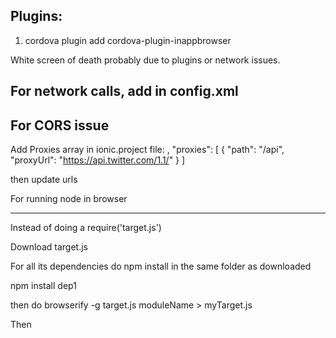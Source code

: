Plugins:
--------
1. cordova plugin add cordova-plugin-inappbrowser

White screen of death probably due to plugins or network issues.

For network calls, add in config.xml
--------
  <allow-intent href="*"/>
  <allow-navigation href="*"/>
  
  
 For CORS issue
 ----------------
 
 Add Proxies array in ionic.project file:
 ,
  "proxies": [
    {
      "path": "/api",
      "proxyUrl": "https://api.twitter.com/1.1/"
    }
  ]
  
  then update urls 
  
 
 For running node in browser
 
 --------
 
 Instead of doing a require('target.js')
 
 Download target.js
 
 For all its dependencies do npm install in the same folder as downloaded
 
 npm install dep1
 
 then do 
 browserify -g target.js moduleName > myTarget.js
 
 Then <script include> myTarget.js
 Then inject module in angular app.js ..Use the same name as the one used in the command above?
  
  

In order to use pull-to-refresh and infinite-scroll
------------------------------------------------------

By default the newest item appears at the bottom of the list in the view. This is becasuse in Firebase the default order is always ascending.
Used workaround. While inserting records in list, used orderId, Started with 1M and for every insert decreased by one and then in FB query ordered by 'orderId'  



Permission denied for /config
Error: EACCES: permission denied, open '/Users/faeezshaikh/.config/configstore/bower-github.json'
You don't have access to this file.

sudo chown -R $USER:$GROUP ~/.npm
sudo chown -R $USER:$GROUP ~/.config